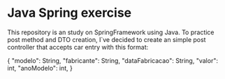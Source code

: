 # Java Spring exercise

This repository is an study on SpringFramework using Java. To practice post method and DTO creation, I`ve decided to create an simple post controller that accepts car entry with this format:

{
	"modelo": String,
	"fabricante": String,
	"dataFabricacao": String,
	"valor": int,
	"anoModelo": int,
}
